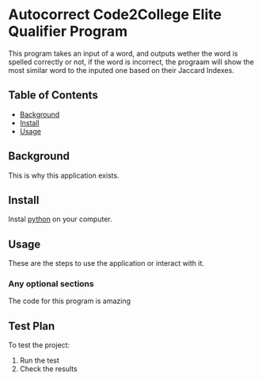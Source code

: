 # Autocorrect Code2College Elite Qualifier Program

This program takes an input of a word, and outputs wether the word is spelled correctly or not, if the word is incorrect, the prograam will show the most similar word to the inputed one based on their Jaccard Indexes.

## Table of Contents

- [Background](#background)
- [Install](#install)
- [Usage](#usage)

## Background

This is why this application exists.

## Install

Instal [python](https://www.python.org) on your computer.

## Usage

These are the steps to use the application or interact with it.

### Any optional sections

The code for this program is amazing

## Test Plan

To test the project:

1.  Run the test
2.  Check the results